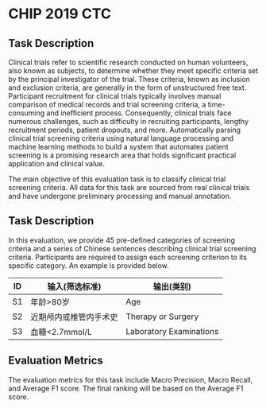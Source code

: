# CHIP 2019 CTC


## Task Description

Clinical trials refer to scientific research conducted on human volunteers, also known as subjects, to determine whether they meet specific criteria set by the principal investigator of the trial. These criteria, known as inclusion and exclusion criteria, are generally in the form of unstructured free text. Participant recruitment for clinical trials typically involves manual comparison of medical records and trial screening criteria, a time-consuming and inefficient process. Consequently, clinical trials face numerous challenges, such as difficulty in recruiting participants, lengthy recruitment periods, patient dropouts, and more. Automatically parsing clinical trial screening criteria using natural language processing and machine learning methods to build a system that automates patient screening is a promising research area that holds significant practical application and clinical value.

The main objective of this evaluation task is to classify clinical trial screening criteria. All data for this task are sourced from real clinical trials and have undergone preliminary processing and manual annotation.


## Task Description

In this evaluation, we provide 45 pre-defined categories of screening criteria and a series of Chinese sentences describing clinical trial screening criteria. Participants are required to assign each screening criterion to its specific category. An example is provided below.


| ID | 输入(筛选标准) | 输出(类别)|
|---|---|---|
| S1 | 年龄>80岁 | Age|
| S2 | 近期颅内或椎管内手术史 | Therapy or Surgery |
| S3 | 血糖<2.7mmol/L | Laboratory Examinations |



## Evaluation Metrics

The evaluation metrics for this task include Macro Precision, Macro Recall, and Average F1 score. The final ranking will be based on the Average F1 score.




